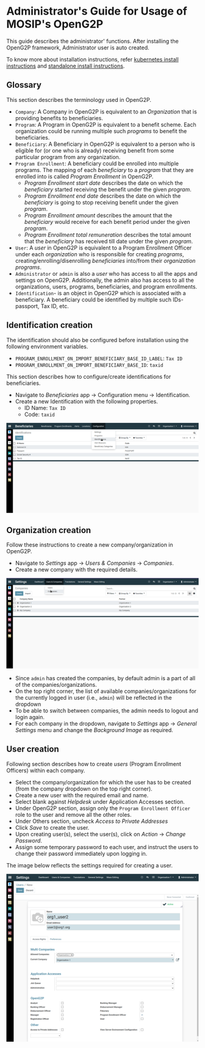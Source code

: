 # Administrator's Guide for Usage of MOSIP's OpenG2P

This guide describes the administrator' functions. After installing the OpenG2P framework, Administrator user is auto created. 

To know more about installation instructions, refer [kubernetes install instructions](https://github.com/mosip/openg2p-erp-docker/tree/develop#installation-on-kubernetes-cluster) and [standalone install instructions](./openg2p-setup-and-install.md).

## Glossary

This section describes the terminology used in OpenG2P.

* `Company`: A Company in OpenG2P is equivalent to an *Organization* that is providing benefits to beneficiaries.
* `Program`: A Program in OpenG2P is equivalent to a benefit scheme. Each organization could be running multiple such *programs* to benefit the beneficiaries.
* `Beneficiary`: A Beneficiary in OpenG2P is equivalent to a person who is eligible for (or one who is already) receiving benefit from some particular program from any organization.
* `Program Enrollment`: A beneficiary could be enrolled into multiple programs. The mapping of each *beneficiary* to a *program* that they are enrolled into is called  *Program Enrollment* in OpenG2P.
    * *Program Enrollment start date* describes the date on which the *beneficiary* started receiving the benefit under the given *program*.
    * *Program Enrollment end date* describes the date on which the *beneficiary* is going to stop receiving benefit under the given *program*.
    * *Program Enrollment amount* describes the amount that the *beneficiary* would receive for each benefit period under the given *program*.
    * *Program Enrollment total remuneration* describes the total amount that the *beneficiary* has received till date under the given *program*.
* `User`: A *user* in OpenG2P is equivalent to a Program Enrollment Officer under each *organization*  who is responsible for creating *programs*, creating/enrolling/disenrolling *beneficiaries* into/from their *organization programs*.
* `Administrator` or `admin` is also a *user* who has access to all the apps and settings on OpenG2P. Additionally, the admin also has access to all the organizations, users, programs, beneficiaries, and program enrollments.
* `Identification`- is an object in OpenG2P which is associated with a beneficiary. A beneficiary could be identified by multiple such IDs- passport, Tax ID, etc.

##  Identification creation

The identification should also be configured before installation using the following environment variables.
  - `PROGRAM_ENROLLMENT_ON_IMPORT_BENEFICIARY_BASE_ID_LABEL`: `Tax ID`
  - `PROGRAM_ENROLLMENT_ON_IMPORT_BENEFICIARY_BASE_ID`: `taxid`
 
This section describes how to configure/create identifications for beneficiaries.

* Navigate to *Beneficiaries* app -> Configuration menu -> Identification.
* Create a new Identification with the following properties.
  - ID Name: `Tax ID`
  - Code: `taxid`

![Create Identification](./images/identification.png)

## Organization creation

Follow these instructions to create a new company/organization in OpenG2P.

* Navigate to *Settings* app -> *Users & Companies* -> *Companies*.
* Create a new company with the required details.

![Create Company](./images/company.png)

* Since `admin` has created the companies, by default admin is a part of all of the companies/organizations.
* On the top right corner, the list of available companies/organizations for the currently logged in user (i.e., `admin`) will be reflected in the dropdown
* To be able to switch between companies, the admin needs to logout and login again.
* For each company in the dropdown, navigate to *Settings* app -> *General Settings* menu and change the *Background Image* as required.

## User creation

Following section describes how to create *users* (Program Enrollment Officers) within each company.

* Select the company/organization for which the user has to be created (from the company dropdown on the top right corner).
* Create a new user with the required email and name.
* Select blank against *Helpdesk* under Application Accesses section.
* Under OpenG2P section, assign only the `Program Enrollment Officer` role to the user and remove all the other roles. 
* Under Others section, uncheck *Access to Private Addresses*
* Click *Save* to create the user.
* Upon creating user(s), select the user(s), click on *Action* -> *Change Password*.
* Assign some temporary password to each user, and instruct the users to change their password immediately upon logging in.

The image below reflects the settings required for creating a user.

![User Roles](./images/user-roles.png)

